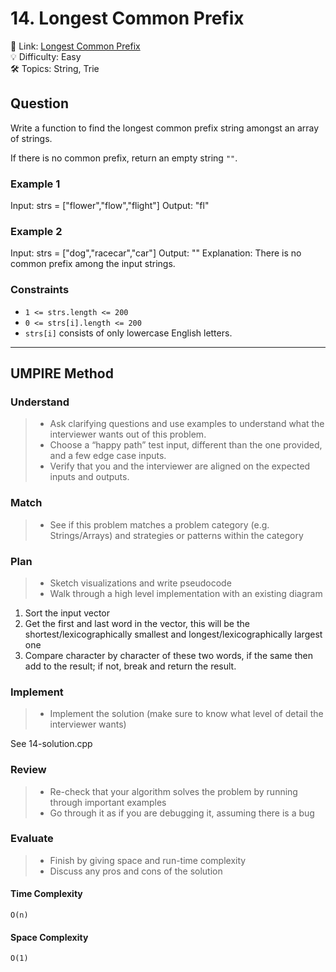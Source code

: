 # 14. Longest Common Prefix

🔗 Link: [Longest Common Prefix](https://leetcode.com/problems/longest-common-prefix/description/)<br>
💡 Difficulty: Easy<br>
🛠️ Topics: String, Trie<br>

## Question

Write a function to find the longest common prefix string amongst an array of strings.

If there is no common prefix, return an empty string `""`.

### Example 1

Input: strs = ["flower","flow","flight"]
Output: "fl"

### Example 2

Input: strs = ["dog","racecar","car"]
Output: ""
Explanation: There is no common prefix among the input strings.

### Constraints

* `1 <= strs.length <= 200`
* `0 <= strs[i].length <= 200`
* `strs[i]` consists of only lowercase English letters.

---

## UMPIRE Method

### Understand

> - Ask clarifying questions and use examples to understand what the interviewer wants out of this problem.
> - Choose a “happy path” test input, different than the one provided, and a few edge case inputs. 
> - Verify that you and the interviewer are aligned on the expected inputs and outputs.

### Match
> - See if this problem matches a problem category (e.g. Strings/Arrays) and strategies or patterns within the category

### Plan
> - Sketch visualizations and write pseudocode
> - Walk through a high level implementation with an existing diagram

1. Sort the input vector
2. Get the first and last word in the vector, this will be the shortest/lexicographically smallest and longest/lexicographically largest one
3. Compare character by character of these two words, if the same then add to the result; if not, break and return the result.

### Implement
> - Implement the solution (make sure to know what level of detail the interviewer wants)

See 14-solution.cpp

### Review
> - Re-check that your algorithm solves the problem by running through important examples
> - Go through it as if you are debugging it, assuming there is a bug

### Evaluate
> - Finish by giving space and run-time complexity
> - Discuss any pros and cons of the solution

#### Time Complexity

`O(n)`

#### Space Complexity

`O(1)`